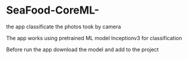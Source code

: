 # SeaFood-CoreML-
the app classificate the photos took by camera 

The app works using pretrained ML model Inceptionv3 for classification

Before run the app download the model and add to the project
